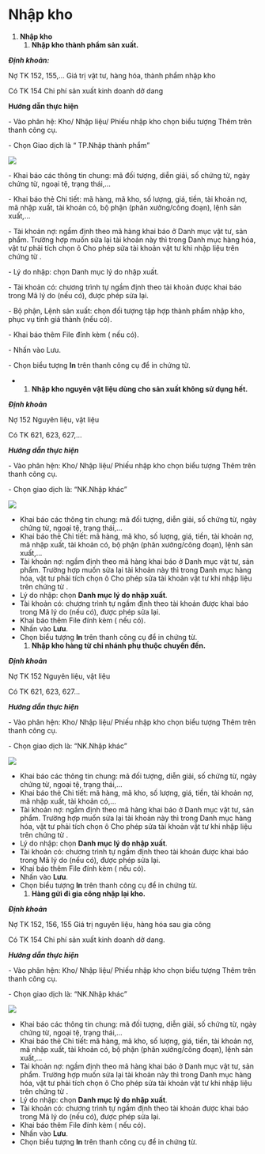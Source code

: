 # Nhập kho

1. **Nhập kho**
   1. **Nhập kho thành phẩm sản xuất.**

_**Định khoản:**_

Nợ TK 152, 155,… Giá trị vật tư, hàng hóa, thành phẩm nhập kho

Có TK 154 Chi phí sản xuất kinh doanh dở dang

**Hướng dẫn thực hiện**

\- Vào phân hệ: Kho/ Nhập liệu/ Phiếu nhập kho chọn biểu tượng Thêm trên thanh công cụ.

\- Chọn Giao dịch là “ TP.Nhập thành phẩm”

![](<../.gitbook/assets/sb_0 (18).png>)

\- Khai báo các thông tin chung: mã đối tượng, diễn giải, số chứng từ, ngày chứng từ, ngoại tệ, trạng thái,…

\- Khai báo thẻ Chi tiết: mã hàng, mã kho, số lượng, giá, tiền, tài khoản nợ, mã nhập xuất, tài khoản có, bộ phận (phân xưởng/công đoạn), lệnh sản xuất,…

\- Tài khoản nợ: ngầm định theo mã hàng khai báo ở Danh mục vật tư, sản phẩm. Trường hợp muốn sửa lại tài khoản này thì trong Danh mục hàng hóa, vật tư phải tích chọn ô Cho phép sửa tài khoản vật tư khi nhập liệu trên chứng từ .

\- Lý do nhập: chọn Danh mục lý do nhập xuất.

\- Tài khoản có: chương trình tự ngầm định theo tài khoản được khai báo trong Mã lý do (nếu có), được phép sửa lại.

\- Bộ phận, Lệnh sản xuất: chọn đối tượng tập hợp thành phẩm nhập kho, phục vụ tính giá thành (nếu có).

\- Khai báo thêm File đính kèm ( nếu có).

\- Nhấn vào Lưu.

\- Chọn biểu tượng **In** trên thanh công cụ để in chứng từ.

*
  1. **Nhập kho nguyên vật liệu dùng cho sản xuất không sử dụng hết.**

_**Định khoản**_

Nợ 152 Nguyên liệu, vật liệu

Có TK 621, 623, 627,…

_**Hướng dẫn thực hiện**_

\- Vào phân hện: Kho/ Nhập liệu/ Phiếu nhập kho chọn biểu tượng Thêm trên thanh công cụ.

\- Chọn giao dịch là: “NK.Nhập khác”

![](<../.gitbook/assets/sb_1 (7).png>)

* Khai báo các thông tin chung: mã đối tượng, diễn giải, số chứng từ, ngày chứng từ, ngoại tệ, trạng thái,…
* Khai báo thẻ Chi tiết: mã hàng, mã kho, số lượng, giá, tiền, tài khoản nợ, mã nhập xuất, tài khoản có, bộ phận (phân xưởng/công đoạn), lệnh sản xuất,…
* Tài khoản nợ: ngầm định theo mã hàng khai báo ở Danh mục vật tư, sản phẩm. Trường hợp muốn sửa lại tài khoản này thì trong Danh mục hàng hóa, vật tư phải tích chọn ô Cho phép sửa tài khoản vật tư khi nhập liệu trên chứng từ .
* Lý do nhập: chọn **Danh mục lý do nhập xuất**.
* Tài khoản có: chương trình tự ngầm định theo tài khoản được khai báo trong Mã lý do (nếu có), được phép sửa lại.
* Khai báo thêm File đính kèm ( nếu có).
* Nhấn vào **Lưu**.
* Chọn biểu tượng **In** trên thanh công cụ để in chứng từ.
  1. **Nhập kho hàng từ chi nhánh phụ thuộc chuyển đến.**

_**Định khoản**_

Nợ TK 152 Nguyên liệu, vật liệu

Có TK 621, 623, 627…

_**Hướng dẫn thực hiện**_

\- Vào phân hện: Kho/ Nhập liệu/ Phiếu nhập kho chọn biểu tượng Thêm trên thanh công cụ.

\- Chọn giao dịch là: “NK.Nhập khác”

![](<../.gitbook/assets/sb_2 (21).png>)

* Khai báo các thông tin chung: mã đối tượng, diễn giải, số chứng từ, ngày chứng từ, ngoại tệ, trạng thái,…
* Khai báo thẻ Chi tiết: mã hàng, mã kho, số lượng, giá, tiền, tài khoản nợ, mã nhập xuất, tài khoản có,…
* Tài khoản nợ: ngầm định theo mã hàng khai báo ở Danh mục vật tư, sản phẩm. Trường hợp muốn sửa lại tài khoản này thì trong Danh mục hàng hóa, vật tư phải tích chọn ô Cho phép sửa tài khoản vật tư khi nhập liệu trên chứng từ .
* Lý do nhập: chọn **Danh mục lý do nhập xuất**.
* Tài khoản có: chương trình tự ngầm định theo tài khoản được khai báo trong Mã lý do (nếu có), được phép sửa lại.
* Khai báo thêm File đính kèm ( nếu có).
* Nhấn vào **Lưu**.
* Chọn biểu tượng **In** trên thanh công cụ để in chứng từ.
  1. **Hàng gửi đi gia công nhập lại kho.**

_**Định khoản**_

Nợ TK 152, 156, 155 Giá trị nguyên liệu, hàng hóa sau gia công

Có TK 154 Chi phí sản xuất kinh doanh dở dang.

_**Hướng dẫn thực hiện**_

\- Vào phân hện: Kho/ Nhập liệu/ Phiếu nhập kho chọn biểu tượng Thêm trên thanh công cụ.

\- Chọn giao dịch là: “NK.Nhập khác”

![](<../.gitbook/assets/sb_3 (27).png>)

* Khai báo các thông tin chung: mã đối tượng, diễn giải, số chứng từ, ngày chứng từ, ngoại tệ, trạng thái,…
* Khai báo thẻ Chi tiết: mã hàng, mã kho, số lượng, giá, tiền, tài khoản nợ, mã nhập xuất, tài khoản có, bộ phận (phân xưởng/công đoạn), lệnh sản xuất,…
* Tài khoản nợ: ngầm định theo mã hàng khai báo ở Danh mục vật tư, sản phẩm. Trường hợp muốn sửa lại tài khoản này thì trong Danh mục hàng hóa, vật tư phải tích chọn ô Cho phép sửa tài khoản vật tư khi nhập liệu trên chứng từ .
* Lý do nhập: chọn **Danh mục lý do nhập xuất**.
* Tài khoản có: chương trình tự ngầm định theo tài khoản được khai báo trong Mã lý do (nếu có), được phép sửa lại.
* Khai báo thêm File đính kèm ( nếu có).
* Nhấn vào **Lưu**.
* Chọn biểu tượng **In** trên thanh công cụ để in chứng từ.

